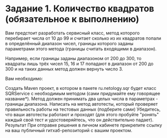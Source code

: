 # Задание 1. Количество квадратов (обязательное к выполнению)
Вам предстоит разработать сервисный класс, метод которого перебирает числа от 10 до 99 и считает сколько из их квадратов попали в определённый диапазон чисел, границы которого заданы параметрами этого метода (границы считать входящими в диапазон).

Например, если границы заданы диапазоном от 200 до 300, то квадраты лишь трёх чисел 15, 16 и 17 попадают в диапазон от 200 до 300 и на таких данных метод должен вернуть число 3.

Вам необходимо:

Создать Maven проект, в котором в пакете ru.netology.sqr будет класс SQRService с необходимым методом (сами придумайте ему говорящее название*).
Метод должен принимать два целых числа в параметрах - границы диапазона.
Написать на метод автотесты, который проверяет правильность работы на тестовых данных (подберите сами)
Убедитесь, что ваши автотесты работают и проходят (для этого пробуйте "ронять" каждый свой тест и удостоверяйтесь, что он действительно падает).
Результат
При отправке решения в личном кабинете прикрепите ссылку на ваш публичный гитхаб-репозиторий с вашим проектом.
